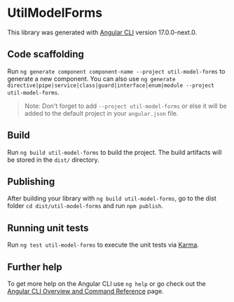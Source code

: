 # UtilModelForms

This library was generated with [Angular CLI](https://github.com/angular/angular-cli) version 17.0.0-next.0.

## Code scaffolding

Run `ng generate component component-name --project util-model-forms` to generate a new component. You can also use `ng generate directive|pipe|service|class|guard|interface|enum|module --project util-model-forms`.
> Note: Don't forget to add `--project util-model-forms` or else it will be added to the default project in your `angular.json` file. 

## Build

Run `ng build util-model-forms` to build the project. The build artifacts will be stored in the `dist/` directory.

## Publishing

After building your library with `ng build util-model-forms`, go to the dist folder `cd dist/util-model-forms` and run `npm publish`.

## Running unit tests

Run `ng test util-model-forms` to execute the unit tests via [Karma](https://karma-runner.github.io).

## Further help

To get more help on the Angular CLI use `ng help` or go check out the [Angular CLI Overview and Command Reference](https://angular.io/cli) page.
